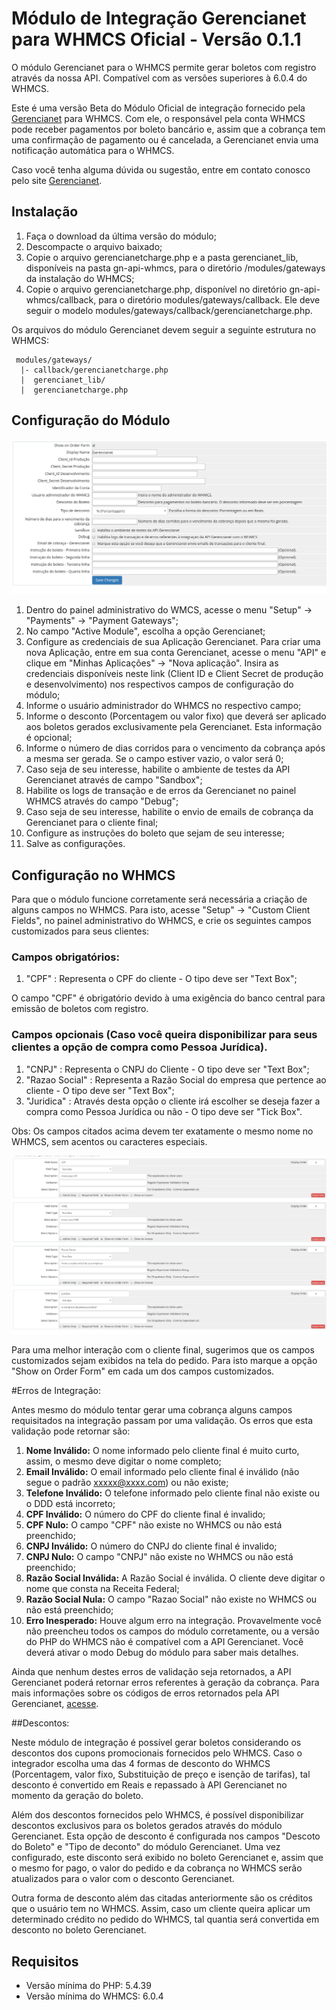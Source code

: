 # Módulo de Integração Gerencianet para WHMCS Oficial - Versão 0.1.1 #

O módulo Gerencianet para o WHMCS permite gerar boletos com registro através da nossa API.
Compatível com as versões superiores à 6.0.4 do WHMCS.

Este é uma versão Beta do Módulo Oficial de integração fornecido pela [Gerencianet](https://gerencianet.com.br/) para WHMCS. Com ele, o responsável pela conta WHMCS pode receber pagamentos por boleto bancário e, assim que a cobrança tem uma confirmação de pagamento ou é cancelada, a Gerencianet envia uma notificação automática para o WHMCS.

Caso você tenha alguma dúvida ou sugestão, entre em contato conosco pelo site [Gerencianet](https://gerencianet.com.br/).

## Instalação

1. Faça o download da última versão do módulo;
2. Descompacte o arquivo baixado;
3. Copie o arquivo gerencianetcharge.php e a pasta gerencianet_lib, disponíveis na pasta gn-api-whmcs, para o diretório /modules/gateways da instalação do WHMCS;
4. Copie o arquivo gerencianetcharge.php, disponível no diretório gn-api-whmcs/callback, para o diretório modules/gateways/callback. Ele deve seguir o modelo modules/gateways/callback/gerencianetcharge.php.

Os arquivos do módulo Gerencianet devem seguir a seguinte estrutura no WHMCS:

```
 modules/gateways/
  |- callback/gerencianetcharge.php
  |  gerencianet_lib/
  |  gerencianetcharge.php
```

## Configuração do Módulo

![Parametros de configuração do módulo Gerencianet](parametros_configuracao.png "Parametros de configuração do módulo Gerencianet")

1. Dentro do painel administrativo do WMCS, acesse o menu "Setup" -> "Payments" -> "Payment Gateways";
2. No campo "Active Module", escolha a opção Gerencianet;
3. Configure as credenciais de sua Aplicação Gerencianet. Para criar uma nova Aplicação, entre em sua conta Gerencianet, acesse o menu "API" e clique em "Minhas Aplicações" -> "Nova aplicação". Insira as credenciais disponíveis neste link (Client ID e Client Secret de produção e desenvolvimento) nos respectivos campos de configuração do módulo;
4. Informe o usuário administrador do WHMCS no respectivo campo; 
5. Informe o desconto (Porcentagem ou valor fixo) que deverá ser aplicado aos boletos gerados exclusivamente pela Gerencianet. Esta informação é opcional;
6. Informe o número de dias corridos para o vencimento da cobrança após a mesma ser gerada. Se o campo estiver vazio, o valor será 0;
7. Caso seja de seu interesse, habilite o ambiente de testes da API Gerencianet através de campo "Sandbox";
8. Habilite os logs de transação e de erros da Gerencianet no painel WHMCS através do campo "Debug";
9. Caso seja de seu interesse, habilite o envio de emails de cobrança da Gerencianet para o cliente final;
10. Configure as instruções do boleto que sejam de seu interesse;
11. Salve as configurações.

## Configuração no WHMCS

Para que o módulo funcione corretamente será necessária a criação de alguns campos no WHMCS. Para isto, acesse "Setup" -> "Custom Client Fields", no painel administrativo do WHMCS, e crie os seguintes campos customizados para seus clientes:

### Campos obrigatórios:

1. "CPF" : Representa o CPF do cliente - O tipo deve ser "Text Box";

O campo "CPF" é obrigatório devido à uma exigência do banco central para emissão de boletos com registro. 

### Campos opcionais (Caso você queira disponibilizar para seus clientes a opção de compra como Pessoa Jurídica).

1. "CNPJ" : Representa o CNPJ do Cliente - O tipo deve ser "Text Box";
2. "Razao Social" : Representa a Razão Social do empresa que pertence ao cliente - O tipo deve ser "Text Box";
3. "Juridica" : Através desta opção o cliente irá escolher se deseja fazer a compra como Pessoa Jurídica ou não - O tipo deve ser "Tick Box".

Obs: Os campos citados acima devem ter exatamente o mesmo nome no WHMCS, sem acentos ou caracteres especiais.

![Campos customizados à serem criados](custom_fields_demonstration.png "Campos customizados à serem criados.")

Para uma melhor interação com o cliente final, sugerimos que os campos customizados sejam exibidos na tela do pedido. Para isto marque a opção "Show on Order Form" em cada  um dos campos customizados.

#Erros de Integração:

Antes mesmo do módulo tentar gerar uma cobrança alguns campos requisitados na integração passam por uma validação. Os erros que esta validação pode retornar são:

1. **Nome Inválido:** O nome informado pelo cliente final é muito curto, assim, o mesmo deve digitar o nome completo;
2. **Email Inválido:** O email informado pelo cliente final é inválido (não segue o padrão xxxxx@xxxx.com) ou não existe;
3. **Telefone Inválido:** O telefone informado pelo cliente final não existe ou o DDD está incorreto;
4. **CPF Inválido:** O número do CPF do cliente final é invalido;
5. **CPF Nulo:** O campo "CPF" não existe no WHMCS ou não está preenchido;
6. **CNPJ Inválido:** O número do CNPJ do cliente final é invalido;
7. **CNPJ Nulo:** O campo "CNPJ" não existe no WHMCS ou não está preenchido;
8. **Razão Social Inválida:** A Razão Social é inválida. O cliente deve digitar o nome que consta na Receita Federal;
9. **Razão Social Nula:** O campo "Razao Social" não existe no WHMCS ou não está preenchido;
10. **Erro Inesperado:** Houve algum erro na integração. Provavelmente você não preencheu todos os campos do módulo corretamente, ou a versão do PHP do WHMCS não é compatível com a API Gerencianet. Você deverá ativar o modo Debug do módulo para saber mais detalhes.

Ainda que nenhum destes erros de validação seja retornados, a API Gerencianet poderá retornar erros referentes à geração da cobrança. Para mais informações sobre os códigos de erros retornados pela API Gerencianet, [acesse](https://docs.gerencianet.com.br/codigos-de-erros).

##Descontos:

Neste módulo de integração é possível gerar boletos considerando os descontos dos cupons promocionais fornecidos pelo WHMCS.
Caso o integrador escolha uma das 4 formas de desconto do WHMCS (Porcentagem, valor fixo, Substituição de preço e isenção de tarifas), tal desconto é convertido em Reais e repassado à API Gerencianet no momento da geração do boleto.

Além dos descontos fornecidos pelo WHMCS, é possível disponibilizar descontos exclusivos para os boletos gerados através do módulo Gerencianet. Esta opção de desconto é configurada nos campos "Descoto do Boleto" e "Tipo de deconto" do módulo Gerencianet. Uma vez configurado, este disconto será exibido no boleto Gerencianet e, assim que o mesmo for pago, o valor do pedido e da cobrança no WHMCS serão atualizados para o valor com o desconto Gerencianet.

Outra forma de desconto além das citadas anteriormente são os créditos que o usuário tem no WHMCS. Assim, caso um cliente queira aplicar um determinado crédito no pedido do WHMCS, tal quantia será convertida em desconto no boleto Gerencianet. 

## Requisitos

* Versão mínima do PHP: 5.4.39
* Versão mínima do WHMCS: 6.0.4


